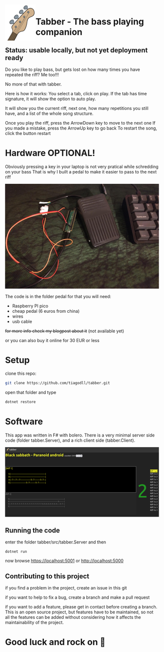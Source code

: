 <img src="design/bass.png" style="width:100px; float:left"> 

# Tabber - The bass playing companion

## Status: usable locally, but not yet deployment ready

Do you like to play bass, but gets lost on how many times you have repeated the riff?
Me too!!!

No more of that with tabber.

Here is how it works:
You select a tab, click on play.
If the tab has time signature, it will show the option to auto play. 

It will show you the current riff, next one, how many repetitions you still have, and a list of the whole song structure.

Once you play the riff, press the ArrowDown key to move to the next one
If you made a mistake, press the ArrowUp key to go back
To restart the song, click the button restart


# Hardware OPTIONAL!

Obviously pressing a key in your laptop is not very pratical while schredding on your bass
That is why I built a pedal to make it easier to pass to the next riff

![pedal](design/bass_pedal.png)

The code is in the folder pedal
for that you will need:
- Raspberry PI pico
- cheap pedal (6 euros from china)
- wires
- usb cable

~~for more info check my blogpost about it~~ (not available yet)

or you can also buy it online for 30 EUR or less

# Setup
clone this repo:
```bash
git clone https://github.com/tiagodll/tabber.git
```

open that folder and type

```bash
dotnet restore
```

# Software

This app was written in F# with bolero.
There is a very minimal server side code (folder tabber.Server), and a rich client side (tabber.Client).

![screenshot](design/screenshot.png)

## Running the code
enter the folder tabber/src/tabber.Server and then
```
dotnet run
```
now browse [https://localhost:5001](https://localhost:5001/) or [http://localhost:5000](http://localhost:5000)

## Contributing to this project

if you find a problem in the project, create an issue in this git

if you want to help to fix a bug, create a branch and make a pull request

if you want to add a feature, please get in contact before creating a branch.
This is an open source project, but features have to be maintained, so not all the features can be added without considering how it affects the maintainability of the project.

# Good luck and rock on 🤘
